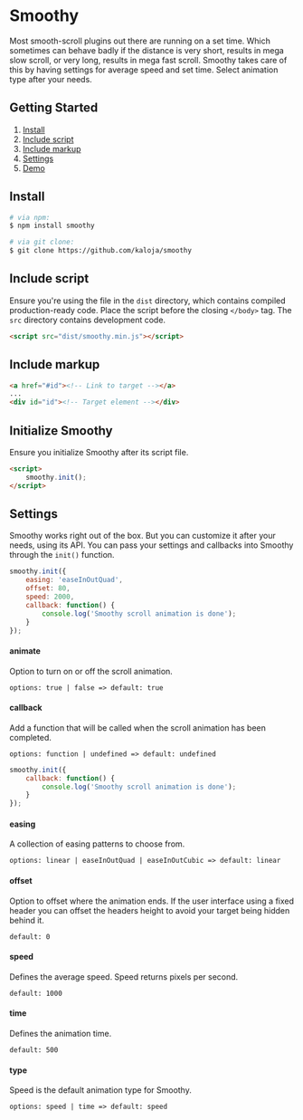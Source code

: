 # Smoothy

Most smooth-scroll plugins out there are running on a set time. Which sometimes can behave badly if the distance is very short, results in mega slow scroll, or very long, results in mega fast scroll. Smoothy takes care of this by having settings for average speed and set time. Select animation type after your needs.

## Getting Started

1. [Install](#install)
2. [Include script](#include-script)
3. [Include markup](#include-markup)
4. [Settings](#settings)
5. [Demo](https://kaloja.github.io/smoothy/)

## Install

```sh
# via npm:
$ npm install smoothy

# via git clone:
$ git clone https://github.com/kaloja/smoothy
```

## Include script

Ensure you're using the file in the `dist` directory, which contains compiled production-ready code. Place the script before the closing `</body>` tag. The `src` directory contains development code.

```html
<script src="dist/smoothy.min.js"></script>
```

## Include markup

```html
<a href="#id"><!-- Link to target --></a>
...
<div id="id"><!-- Target element --></div>
```

## Initialize Smoothy

Ensure you initialize Smoothy after its script file.

```html
<script>
	smoothy.init();
</script>
```

## Settings

Smoothy works right out of the box. But you can customize it after your needs, using its API. You can pass your settings and callbacks into Smoothy through the `init()` function.

```js
smoothy.init({
	easing: 'easeInOutQuad',
	offset: 80,
	speed: 2000,
	callback: function() {
		console.log('Smoothy scroll animation is done');
	}
});
```

#### animate

Option to turn on or off the scroll animation.

`options: true | false => default: true`

#### callback

Add a function that will be called when the scroll animation has been completed.

`options: function | undefined => default: undefined`

```js
smoothy.init({
	callback: function() {
		console.log('Smoothy scroll animation is done');
	}
});
```

#### easing

A collection of easing patterns to choose from.

`options: linear | easeInOutQuad | easeInOutCubic => default: linear`

#### offset

Option to offset where the animation ends. If the user interface using a fixed header you can offset the headers height to avoid your target being hidden behind it.

`default: 0`

#### speed

Defines the average speed. Speed returns pixels per second.

`default: 1000`

#### time

Defines the animation time.

`default: 500`

#### type

Speed is the default animation type for Smoothy.

`options: speed | time => default: speed`
